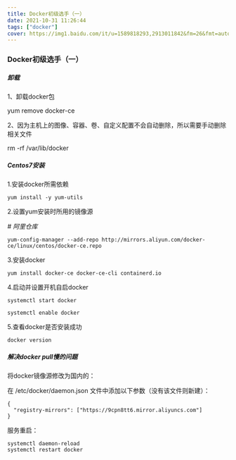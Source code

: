 ```yaml
---
title: Docker初级选手（一）
date: 2021-10-31 11:26:44
tags: ["docker"]
cover: https://img1.baidu.com/it/u=1589818293,2913011842&fm=26&fmt=auto
---
```


### Docker初级选手（一）

##### 卸载

1、卸载docker包

yum remove docker-ce

2、因为主机上的图像、容器、卷、自定义配置不会自动删除，所以需要手动删除相关文件

rm -rf /var/lib/docker

##### Centos7安装

1.安装docker所需依赖

```shell
yum install -y yum-utils
```

2.设置yum安装时所用的镜像源

*# 阿里仓库* 

```shell
yum-config-manager --add-repo http://mirrors.aliyun.com/docker-ce/linux/centos/docker-ce.repo
```

3.安装docker

```shell
yum install docker-ce docker-ce-cli containerd.io
```

4.启动并设置开机自启docker

```shell
systemctl start docker 

systemctl enable docker
```

5.查看docker是否安装成功

```shell
docker version
```

##### 解决docker pull慢的问题

将docker镜像源修改为国内的：

在 /etc/docker/daemon.json 文件中添加以下参数（没有该文件则新建）：

```
{
  "registry-mirrors": ["https://9cpn8tt6.mirror.aliyuncs.com"]
}
```

服务重启：

```
systemctl daemon-reload
systemctl restart docker
```

